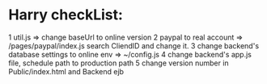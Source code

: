 # Harry checkList:
1 util.js => change baseUrl to online version 
2 paypal to real account => /pages/paypal/index.js search CliendID and change it. 
3 change backend's database settings to online env => ~/config.js
4 change backend's app.js file, schedule path to production path 
5 change version number in Public/index.html and Backend ejb